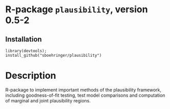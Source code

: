 # R-package `plausibility`, version 0.5-2
## Installation
```{r}
library(devtools);
install_github("sboehringer/plausibility")
```

# Description
R-package to implement important methods of the plausibility framework, including goodness-of-fit testing, test model comparisons and computation of marginal and joint plausibility regions.